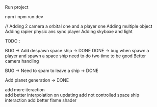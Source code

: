 Run project 

npm i 
npm run dev 

//
Adding 2 camera a orbital one and a player one
Adding multiple object 
Adding rapier physic ans sync player
Adding skyboxe and light


TODO :

BUG -> Add despawn space ship -> DONE
DONE -> bug when spawn a player and spawn a space ship need to do two time to be good
Better camera handling

BUG -> Need to spam to leave a ship -> DONE

Add planet generation -> DONE

add more iteraction   
add better interpolation on updating
add not controlled space ship interaction
add better flame shader

